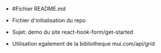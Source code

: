 - #Fichier README.md
- Fichier d'initialisation du repo

- Sujet: demo du site react-hook-form/get-started

- Utilisation egalement de la bibliotheque mui.com/api/grid
